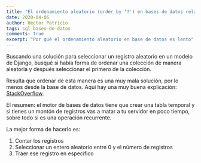 ```yaml
---
title: "El ordenamiento aleatorio (order by '?') en bases de datos relacionales no es recomendable"
date: 2020-04-06
author: Héctor Patricio
tags: sql bases-de-datos
comments: true
excerpt: "Por qué el ordenamiento aleatorio en base de datos es lento"
---
```


Buscando una solución para seleccionar un registro aleatorio en un modelo de Django, busqué si había forma de ordenar una colección de manera aleatoria y después seleccionar el primero de la colección.

Resulta que ordenar de esta manera es una muy mala solución, por lo menos desde la base de datos. Aquí hay una muy buena explicación: [StackOverflow](https://stackoverflow.com/questions/1731346/how-to-get-two-random-records-with-django/6405601#6405601).

El resumen: el motor de bases de datos tiene que crear una tabla temporal y si tienes un montón de registros vas a matar a tu servidor en poco tiempo, sobre todo si es una operación recurrente.

La mejor forma de hacerlo es:

1. Contar los registros
2. Seleccionar un entero aleatorio entre 0 y el número de registros
3. Traer ese registro en específico
